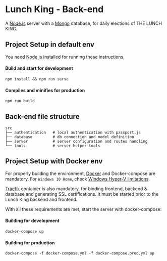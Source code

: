 # Lunch King - Back-end
A [Node.js](https://nodejs.org/en/) server with a [Mongo](https://www.mongodb.com/) database, for daily elections of THE LUNCH KING.

## Project Setup in default env
You need [Node.js](https://nodejs.org/en/) installed for running these instructions.

#### Build and start for development
```
npm install && npm run serve
```

#### Compiles and minifies for production
```
npm run build
```

## Back-end file structure
    src
    ├── authentication   # local authentication with passport.js
    ├── database         # db connection and model definition
    ├── server           # server configuration and routes handling
    └── tools            # server helper tools

## Project Setup with Docker env
For properly building the environment, [Docker](https://www.docker.com/) and Docker-compose are mandatory. For `Windows 10 Home`, check [Windows Hyper-V limitations](https://forums.docker.com/t/installing-docker-on-windows-10-home/11722).

[Traefik](https://github.com/ploissken/traefik) container is also mandatory, for binding frontend, backend & database and generating SSL certifications. It must be started prior to the Lunch King backend and frontend.

With all these requirements are met, start the server with docker-compose:

#### Building for development
```
docker-compose up
```

#### Building for production
```
docker-compose -f docker-compose.yml -f docker-compose.prod.yml up
```
